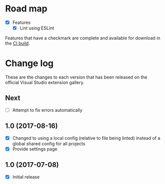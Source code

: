 # Road map

- [x] Features
  - [x] Lint using ESLint 

Features that have a checkmark are complete and available for
download in the
[CI build](http://vsixgallery.com/extension/832aee43-88e1-4e51-ac31-d412d356dfdf/).

# Change log

These are the changes to each version that has been released
on the official Visual Studio extension gallery.

## Next

- [ ] Attempt to fix errors automatically

## 1.0 (2017-08-16)

- [x] Changed to using a local config (relative to file being linted) instead of a global shared config for all projects
- [x] Provide settings page

## 1.0 (2017-07-08)

- [x] Initial release